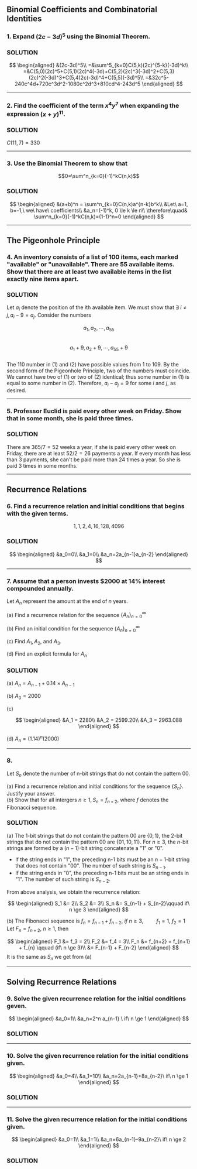## Binomial Coefficients and Combinatorial Identities

### 1. Expand $(2c-3d)^5$ using the Binomial Theorem.

### SOLUTION

$$
\begin{aligned}
&(2c-3d)^5\\
=&\sum^5_{k=0}C(5,k)(2c)^{5-k}(-3d)^k\\
=&C(5,0)(2c)^5+C(5,1)(2c)^4(-3d)+C(5,2)(2c)^3(-3d)^2+C(5,3)(2c)^2(-3d)^3+C(5,4)2c(-3d)^4+C(5,5)(-3d)^5\\
=&32c^5-240c^4d+720c^3d^2-1080c^2d^3+810cd^4-243d^5
\end{aligned}
$$

---

### 2. Find the coefficient of the term $x^4y^7$ when expanding the expression $(x+y)^{11}$.

### SOLUTION
$C(11,7) = 330$

---

### 3. Use the Binomial Theorem to show that

$$0=\sum^n_{k=0}(-1)^kC(n,k)$$

### SOLUTION
$$
\begin{aligned}
&(a+b)^n = \sum^n_{k=0}C(n,k)a^{n-k}b^k\\
&Let\ a=1, b=-1,\ we\ have\ coefficients\\
&a_n=(-1)^k, 0 \le k \le n\\
\therefore\quad& \sum^n_{k=0}(-1)^kC(n,k)=(1-1)^n=0
\end{aligned}
$$

---

## The Pigeonhole Principle

### 4. An inventory consists of a list of 100 items, each marked "available" or "unavailable". There are 55 available items. Show that there are at least two available items in the list exactly nine items apart.

### SOLUTION
Let $a_i$ denote the position of the $i$th available item. We must show that $\exists\ i \ne j, a_i-9=a_j$. Consider the numbers

$$a_1, a_2, \cdots, a_{55}\tag{1}$$  
$$a_1+9, a_2+9, \cdots, a_{55}+9\tag{2}$$  
The 110 number in (1) and (2) have possible values from 1 to 109. By the second form of the Pigeonhole Principle, two of the numbers must coincide. We cannot have two of (1) or two of (2) identical; thus some number in (1) is equal to some number in (2). Therefore, $a_i-a_j=9$ for some $i$ and $j$, as desired.


---

### 5. Professor Euclid is paid every other week on Friday. Show that in some month, she is paid three times.

### SOLUTION
There are $365/7=52$ weeks a year, if she is paid every other week on Friday, there are at least $52/2=26$ payments a year. If every month has less than 3 payments, she can't be paid more than 24 times a year. So she is paid 3 times in some months.

---

## Recurrence Relations

### 6. Find a recurrence relation and initial conditions that begins with the given terms.
$$1,1,2,4,16,128,4096$$

### SOLUTION

$$
\begin{aligned}
&a_0=0\\
&a_1=0\\
&a_n=2a_{n-1}a_{n-2}
\end{aligned}
$$

---

### 7. Assume that a person invests $2000 at 14% interest compounded annually.
Let $A_n$ represent the amount at the end of $n$ years.

(a) Find a recurrence relation for the sequence $\lbrace A_n \rbrace ^{\infty}_{n=0}$

(b) Find an initial condition for the sequence $\lbrace A_n \rbrace ^{\infty}_{n=0}$

(c) Find $A_1, A_2,$ and $A_3$.

(d) Find an explicit formula for $A_n$

### SOLUTION
(a) $A_n = A_{n-1} + 0.14 \times A_{n-1}$

(b) $A_0 = 2000$

(c) 

$$
\begin{aligned}
&A_1 = 2280\\
&A_2 = 2599.20\\
&A_3 = 2963.088
\end{aligned}
$$

(d) $A_n = (1.14)^n(2000)$

---

### 8.
Let $S_n$ denote the number of n-bit strings that do not contain the pattern 00.

(a) Find a recurrence relation and initial conditions for the sequence $\lbrace S_n \rbrace$. Justify your answer.  
(b) Show that for all intergers $n \ge 1, S_n=f_{n+2}$, where $f$ denotes the Fibonacci sequence.

### SOLUTION
(a) The 1-bit strings that do not contain the pattern 00 are $\lbrace 0,1 \rbrace$, the 2-bit strings that do not contain the pattern 00 are $\lbrace 01, 10, 11 \rbrace$. For $n \ge 3$, the $n$-bit strings are formed by a $(n-1)$-bit string concatenate a "1" or "0".
- If the string ends in "1", the preceding n-1 bits must be an $n-1$-bit string that does not contain "00". The number of such string is $S_{n-1}$.
- If the string ends in "0", the preceding n-1 bits must be an string ends in "1". The number of such string is $S_{n-2}$.

From above analysis, we obtain the recurrence relation:

$$
\begin{aligned}
S_1 &= 2\\
S_2 &= 3\\
S_n &= S_{n-1} + S_{n-2}\qquad if\ n \ge 3
\end{aligned}
$$

(b)
The Fibonacci sequence is $f_n = f_{n-1} + f_{n-2},\ if\ n \ge 3,\qquad\ f_1 = 1,\ f_2 = 1$  
Let $F_n = f_{n+2},\ n \ge 1$, then

$$
\begin{aligned}
F_1 &= f_3 = 2\\
F_2 &= f_4 = 3\\
F_n &= f_{n+2} = f_{n+1} + f_{n} \qquad (if\ n \ge 3)\\
&= F_{n-1} + F_{n-2}
\end{aligned}
$$
It is the same as $S_n$ we get from (a)

---

## Solving Recurrence Relations

### 9. Solve the given recurrence relation for the initial conditions geven.

$$
\begin{aligned}
&a_0=1\\
&a_n=2^n a_{n-1} \ if\ n \ge 1
\end{aligned}
$$

### SOLUTION

---

### 10. Solve the given recurrence relation for the initial conditions given.

$$
\begin{aligned}
&a_0=4\\
&a_1=10\\
&a_n=2a_{n-1}+8a_{n-2}\ if\ n \ge 1
\end{aligned}
$$

### SOLUTION

---

### 11. Solve the given recurrence relation for the initial conditions given.

$$
\begin{aligned}
&a_0=1\\
&a_1=1\\
&a_n=6a_{n-1}-9a_{n-2}\ if\ n \ge 2
\end{aligned}
$$

### SOLUTION
